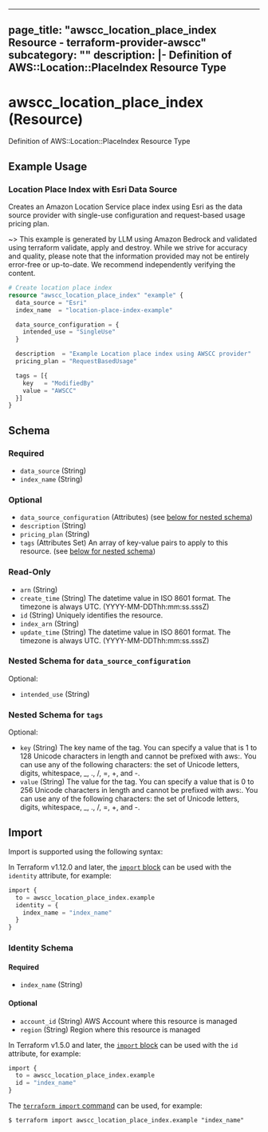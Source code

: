 
---
page_title: "awscc_location_place_index Resource - terraform-provider-awscc"
subcategory: ""
description: |-
  Definition of AWS::Location::PlaceIndex Resource Type
---

# awscc_location_place_index (Resource)

Definition of AWS::Location::PlaceIndex Resource Type

## Example Usage

### Location Place Index with Esri Data Source

Creates an Amazon Location Service place index using Esri as the data source provider with single-use configuration and request-based usage pricing plan.

~> This example is generated by LLM using Amazon Bedrock and validated using terraform validate, apply and destroy. While we strive for accuracy and quality, please note that the information provided may not be entirely error-free or up-to-date. We recommend independently verifying the content.

```terraform
# Create location place index
resource "awscc_location_place_index" "example" {
  data_source = "Esri"
  index_name  = "location-place-index-example"

  data_source_configuration = {
    intended_use = "SingleUse"
  }

  description  = "Example Location place index using AWSCC provider"
  pricing_plan = "RequestBasedUsage"

  tags = [{
    key   = "ModifiedBy"
    value = "AWSCC"
  }]
}
```

<!-- schema generated by tfplugindocs -->
## Schema

### Required

- `data_source` (String)
- `index_name` (String)

### Optional

- `data_source_configuration` (Attributes) (see [below for nested schema](#nestedatt--data_source_configuration))
- `description` (String)
- `pricing_plan` (String)
- `tags` (Attributes Set) An array of key-value pairs to apply to this resource. (see [below for nested schema](#nestedatt--tags))

### Read-Only

- `arn` (String)
- `create_time` (String) The datetime value in ISO 8601 format. The timezone is always UTC. (YYYY-MM-DDThh:mm:ss.sssZ)
- `id` (String) Uniquely identifies the resource.
- `index_arn` (String)
- `update_time` (String) The datetime value in ISO 8601 format. The timezone is always UTC. (YYYY-MM-DDThh:mm:ss.sssZ)

<a id="nestedatt--data_source_configuration"></a>
### Nested Schema for `data_source_configuration`

Optional:

- `intended_use` (String)


<a id="nestedatt--tags"></a>
### Nested Schema for `tags`

Optional:

- `key` (String) The key name of the tag. You can specify a value that is 1 to 128 Unicode characters in length and cannot be prefixed with aws:. You can use any of the following characters: the set of Unicode letters, digits, whitespace, _, ., /, =, +, and -.
- `value` (String) The value for the tag. You can specify a value that is 0 to 256 Unicode characters in length and cannot be prefixed with aws:. You can use any of the following characters: the set of Unicode letters, digits, whitespace, _, ., /, =, +, and -.

## Import

Import is supported using the following syntax:

In Terraform v1.12.0 and later, the [`import` block](https://developer.hashicorp.com/terraform/language/import) can be used with the `identity` attribute, for example:

```terraform
import {
  to = awscc_location_place_index.example
  identity = {
    index_name = "index_name"
  }
}
```

<!-- schema generated by tfplugindocs -->
### Identity Schema

#### Required

- `index_name` (String)

#### Optional

- `account_id` (String) AWS Account where this resource is managed
- `region` (String) Region where this resource is managed

In Terraform v1.5.0 and later, the [`import` block](https://developer.hashicorp.com/terraform/language/import) can be used with the `id` attribute, for example:

```terraform
import {
  to = awscc_location_place_index.example
  id = "index_name"
}
```

The [`terraform import` command](https://developer.hashicorp.com/terraform/cli/commands/import) can be used, for example:

```shell
$ terraform import awscc_location_place_index.example "index_name"
```
